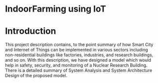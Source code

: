 # IndoorFarming using IoT

# Introduction

This project description contains, to the point summary of 
how Smart City and Internet of Things can be implemented in various
sectors including non-residential buildings like factories, industries, and
research buildings, and so on. With this description, we have designed a
model which would help in safety, security, and monitoring of a Nuclear
Research Building. There is a detailed summary of System Analysis and
System Architecture Design of the proposed model.
